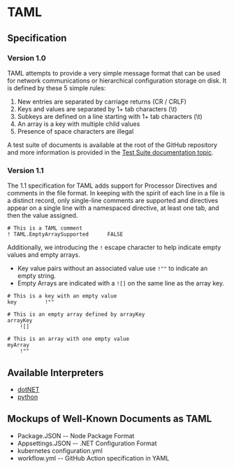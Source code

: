 # TAML

## Specification

### Version 1.0

TAML attempts to provide a very simple message format that can be used for network communications or hierarchical configuration storage on disk.  It is defined by these 5 simple rules:

1. New entries are separated by carriage returns (CR / CRLF)
1. Keys and values are separated by 1+ tab characters (\t)
1. Subkeys are defined on a line starting with 1+ tab characters (\t)
1. An array is a key with multiple child values
1. Presence of space characters are illegal

A test suite of documents is available at the root of the GitHub repository and more information is provided in the [Test Suite documentation topic](test_suite.md).

### Version 1.1

The 1.1 specification for TAML adds support for Processor Directives and comments in the file format.  In keeping with the spirit of each line in a file is a distinct record, only single-line comments are supported and directives appear on a single line with a namespaced directive, at least one tab, and then the value assigned.

```
# This is a TAML comment
! TAML.EmptyArraySupported		FALSE
```

Additionally, we introducing the `!` escape character to help indicate empty values and empty arrays. 

- Key value pairs without an associated value use `!""` to indicate an empty string.
- Empty Arrays are indicated with a `![]` on the same line as the array key.

```
# This is a key with an empty value
key			!""

# This is an empty array defined by arrayKey
arrayKey
	![]

# This is an array with one empty value
myArray
	!""
```

## Available Interpreters

- [dotNET](interpreters/dotnet.md)
- [python](interpreters/python.md)

## Mockups of Well-Known Documents as TAML

- Package.JSON -- Node Package Format
- Appsettings.JSON -- .NET Configuration Format
- kubernetes configuration.yml
- workflow.yml -- GitHub Action specification in YAML

